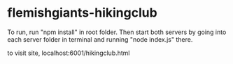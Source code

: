 # flemishgiants-hikingclub

To run, run "npm install" in root folder. Then start both servers by going into each server folder in terminal and running "node index.js" there.

to visit site, localhost:6001/hikingclub.html
